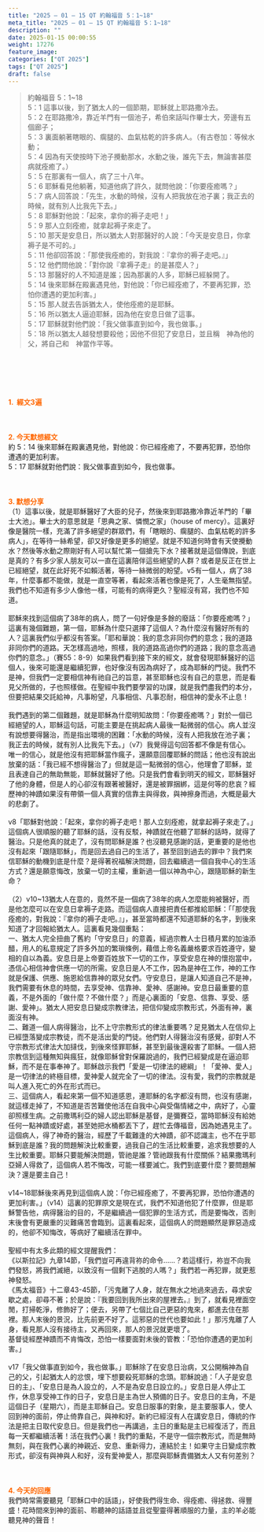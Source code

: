 ```yaml
---
title: "2025 – 01 – 15 QT 約翰福音 5：1~18"
meta_title: "2025 – 01 – 15 QT 約翰福音 5：1~18"
description: ""
date: 2025-01-15 00:00:55
weight: 17276
feature_image: 
categories: ["QT 2025"]
tags: ["QT 2025"]
draft: false
---
```


<blockquote>約翰福音 5：1~18<br />
5：1 這事以後，到了猶太人的一個節期，耶穌就上耶路撒冷去。<br />
5：2 在耶路撒冷，靠近羊門有一個池子，希伯來話叫作畢士大，旁邊有五個廊子；<br />
5：3 裏面躺著瞎眼的、瘸腿的、血氣枯乾的許多病人。（有古卷加：等候水動；<br />
5：4 因為有天使按時下池子攪動那水，水動之後，誰先下去，無論害甚麼病就痊癒了。）<br />
5：5 在那裏有一個人，病了三十八年。<br />
5：6 耶穌看見他躺著，知道他病了許久，就問他說：「你要痊癒嗎？」<br />
5：7 病人回答說：「先生，水動的時候，沒有人把我放在池子裏；我正去的時候，就有別人比我先下去。」<br />
5：8 耶穌對他說：「起來，拿你的褥子走吧！」<br />
5：9 那人立刻痊癒，就拿起褥子來走了。<br />
5：10 那天是安息日，所以猶太人對那醫好的人說：「今天是安息日，你拿褥子是不可的。」<br />
5：11 他卻回答說：「那使我痊癒的，對我說：『拿你的褥子走吧。』」<br />
5：12 他們問他說：「對你說『拿褥子走』的是甚麼人？」<br />
5：13 那醫好的人不知道是誰；因為那裏的人多，耶穌已經躲開了。<br />
5：14 後來耶穌在殿裏遇見他，對他說：「你已經痊癒了，不要再犯罪，恐怕你遭遇的更加利害。」<br />
5：15 那人就去告訴猶太人，使他痊癒的是耶穌。<br />
5：16 所以猶太人逼迫耶穌，因為他在安息日做了這事。<br />
5：17 耶穌就對他們說：「我父做事直到如今，我也做事。」<br />
5：18 所以猶太人越發想要殺他；因他不但犯了安息日，並且稱　神為他的父，將自己和　神當作平等。</blockquote><br />
&nbsp;<br />
<br />
&nbsp;<br />
<br />
<span style="color: #ff6600;" data-darkreader-inline-color=""><strong>1.  經文3遍</strong></span><br />
<br />
&nbsp;<br />
<br />
<span style="color: #ff6600;" data-darkreader-inline-color=""><strong>2. 今天默想經文<br />
</strong></span>約 5：14 後來耶穌在殿裏遇見他，對他說：你已經痊癒了，不要再犯罪，恐怕你遭遇的更加利害。<br />
5：17 耶穌就對他們說：我父做事直到如今，我也做事。<br />
<br />
&nbsp;<br />
<br />
<strong><span style="color: #ff6600;" data-darkreader-inline-color="">3. 默想分享<br />
</span></strong>（1）這事以後，就是耶穌醫好了大臣的兒子，然後來到耶路撒冷靠近羊門的「畢士大池」。畢士大的意思就是「恩典之家、憐憫之家」（house of mercy）。這裏好像是醫院一樣，充滿了許多絕望的群眾們，有「瞎眼的、瘸腿的、血氣枯乾的許多病人」，在等待一絲希望，卻又好像是更多的絕望。就是不知道何時會有天使攪動水？然後等水動之際剛好有人可以幫忙第一個搶先下水？接著就是這個傳說，到底是真的？有多少家人朋友可以一直在這裏陪伴這些絕望的人群？或者是反正在世上已經絕望，就在此好死不如賴活著，等待一絲微弱的盼望。v5有一個人，病了38年，什麼事都不能做，就是一直空等著，看起來活著也像是死了，人生毫無指望。我們也不知道有多少人像他一樣，可能有的病得更久？聖經沒有寫，我們也不知道。<br />
<br />
耶穌來找到這個病了38年的病人，問了一句好像是多餘的廢話：「你要痊癒嗎？」這裏有幾個難題，第一個，耶穌為什麼只選擇了這個人？為什麼沒有醫好所有的人？這裏我們似乎都沒有答案。「耶和華說：我的意念非同你們的意念；我的道路非同你們的道路。天怎樣高過地，照樣，我的道路高過你們的道路；我的意念高過你們的意念。」（賽55：8-9）如果我們看到接下來的經文，就會發現耶穌醫好的這個人，後來可能還是繼續犯罪，也好像沒有因為病好了，成為耶穌的門徒。我們不是神，但我們一定要相信神有祂自己的旨意，甚至耶穌也沒有自己的意思，而是看見父所做的，子也照樣做。在聖經中我們要學習的功課，就是我們盡我們的本分，但要把結果交託給神，凡事盼望，凡事相信、凡事忍耐，相信神的愛永不止息！<br />
<br />
我們遇到的第二個難題，就是耶穌為什麼明知故問：「你要痊癒嗎？」對於一個已經絕望的人，耶穌這句話，可能主要是在挑起病人最後一點微弱的信心。病人並沒有說想要得醫治，而是指出環境的困難：「水動的時候，沒有人把我放在池子裏；我正去的時候，就有別人比我先下去。」（v7）我覺得這句回答都不像是有信心。唯一的信心，就是他沒有把耶穌當作瘋子，還願意回覆耶穌的問話；他也沒有說出放棄的話：「我已經不想得醫治了」但就是這一點微弱的信心，他理會了耶穌，並且表達自己的無助無能，耶穌就醫好了他。只是我們會看到明天的經文，耶穌醫好了他的身體，但是人的心卻沒有跟著被醫好，還是被罪捆綁，這是何等的悲哀？經歷神的神蹟如果沒有帶領一個人真實的信靠主與得救，與神擦身而過，大概是最大的悲劇了。<br />
<br />
v8「耶穌對他說：「起來，拿你的褥子走吧！那人立刻痊癒，就拿起褥子來走了。」這個病人很順服的聽了耶穌的話，沒有反駁，神蹟就在他聽了耶穌的話時，就得了醫治。只是他真的就走了，沒有問耶穌是誰？也沒聽見感謝的話，更重要的是他也沒有起來「跟隨耶穌」，而是回去過自己的生活了，甚至回到過去的罪中？我們來信耶穌的動機到底是什麼？是得著祝福解決問題，回去繼續過一個自我中心的生活方式？還是願意悔改，放棄一切的主權，重新過一個以神為中心，跟隨耶穌的新生命？<br />
<br />
（2）v10~13猶太人在意的，竟然不是一個病了38年的病人怎麼能夠被醫好，而是他怎麼可以在安息日拿褥子走路。而這個病人直接把責任都推給耶穌：「「那使我痊癒的，對我說：『拿你的褥子走吧。』」，甚至當時都還不知道耶穌的名字，到後來知道了才回報給猶太人。這裏看見幾個重點：<br />
一、猶太人完全扭曲了舊約「守安息日」的意義，經過宗教人士日積月累的加油添醋，用人的私意規定了許多外加的繁瑣條例，藉借上帝名義嚴格要求百姓遵守，變相的自以為義。安息日是上帝要百姓放下一切的工作，享受安息在神的懷抱當中，憑信心相信神會供應一切的所需。安息日是人不工作，因為是神在工作，神的工作就是保護、供應、施恩給信靠神的眾兒女們。守安息日，是讓人知道自己不是神，我們需要有休息的時間，去享受神、信靠神、愛神、感謝神。安息日最重要的意義，不是外面的「做什麼？不做什麼？」而是心裏面的「安息、信靠、享受、感謝、愛神」。猶太人把安息日變成宗教律法，把信仰變成宗教形式，外面有神，裏面沒有神。<br />
二、難道一個人病得醫治，比不上守宗教形式的律法重要嗎？足見猶太人在信仰上已經墮落變成宗教徒，而不是活出愛的門徒。他們對人得醫治沒有感覺，卻對人不守宗教形式律法大加撻伐，到後來怪罪耶穌，甚至到最後還殺害了耶穌。一個人把宗教信到這種無知與瘋狂，就像耶穌曾對保羅說過的，我們已經變成是在逼迫耶穌，而不是在事奉神了。耶穌啟示我們「愛是一切律法的總綱」！「愛神、愛人」是一切律法的終極目標，愛神愛人就完全了一切的律法。沒有愛，我們的宗教就是叫人進入死亡的外在形式而已。<br />
三、這個病人，看起來第一個不知道感恩，連耶穌的名字都沒有問，也沒有感謝，就這樣走掉了，不知道是否苦難使他活在自我中心與受傷情緒之中，病好了，心靈卻照樣生病。之前撒瑪利亞的婦人認出耶穌是基督，是彌賽亞，當時耶穌沒有給她任何一點神蹟或好處，甚至她把水桶都丟下了，趕忙去傳福音，因為她遇見主了。這個病人，得了神奇的醫治，經歷了千載難逢的大神蹟，卻不認識主，也不在乎耶穌到底是誰？我的問題解決比較重要，過我自己的生活比較重要，追求我想要的人生比較重要。耶穌只要能解決問題，管祂是誰？管祂跟我有什麼關係？結果撒瑪利亞婦人得救了，這個病人若不悔改，可能一樣要滅亡。我們到底要什麼？要問題解決？還是要主自己！<br />
<br />
v14~18耶穌後來再見到這個病人說：「你已經痊癒了，不要再犯罪，恐怕你遭遇的更加利害。」（v14）這裏的犯罪原文是現在式，我們不知道他犯了什麼罪，但是耶穌警告他，病得醫治的目的，不是繼續過一個犯罪的生活方式，而是要悔改，否則末後會有更嚴重的災難痛苦會臨到。這裏看起來，這個病人的問題顯然是罪惡造成的，他卻不知悔改，等病好了繼續活在罪中。<br />
<br />
聖經中有太多此類的經文提醒我們：<br />
《以斯拉記》九章14節，「我們豈可再違背祢的命令……？若這樣行，祢豈不向我們發怒，將我們滅絕，以致沒有一個剩下逃脫的人嗎？」我們若一再犯罪，就更惹神發怒。<br />
《馬太福音》十二章43-45節，「污鬼離了人身，就在無水之地過來過去，尋求安歇之處，卻尋不著；於是說：『我要回到我所出來的屋裡去。』到了，就看見裡面空閒，打掃乾淨，修飾好了；便去，另帶了七個比自己更惡的鬼來，都進去住在那裡。那人末後的景況，比先前更不好了。這邪惡的世代也要如此！」那污鬼離了人身，看見那人沒有接待主，又再回來，那人的景況就更壞了。<br />
基督徒經歷神蹟而不肯悔改，恐怕一樣要面對未後的管教：「恐怕你遭遇的更加利害。」<br />
<br />
v17「我父做事直到如今，我也做事。」耶穌除了在安息日治病，又公開稱神為自己的父，引起猶太人的忿恨，埋下想要殺死耶穌的念頭。耶穌說過：「人子是安息日的主」、「安息日是為人設立的，人不是為安息日設立的。」安息日是人停止工作，休息享受神工作的日子，安息日是主為世人預備的日子。安息日的主角，不是這個日子（星期六），而是主耶穌自己。安息日服事的對象，是主要服事人，使人回到神的面前，停止倚靠自己，與神和好。新約已經沒有人在講安息日，傳統的作法是把主日取代安息日。但是我們也一再講過，主日的重點是主已經復活了，而且每一天都繼續活著！活在我們心裏！我們的重點，不是守一個宗教形式，而是無時無刻，與在我們心裏的神親近、安息、重新得力，連結於主！如果守主日變成宗教形式，卻沒有與神與人和好，沒有愛神愛人，那麼與耶穌責備猶太人又有何差別？<br />
<br />
&nbsp;<br />
<br />
<strong style="font-size: inherit;"><span style="color: #ff6600;" data-darkreader-inline-color="">4. 今天的回應<br />
</span></strong>我們時常需要聽見「耶穌口中的話語」，好使我們得生命、得痊癒、得拯救、得豐盛！花時間來到神的面前、聆聽神的話語並且從聖靈得著順服的力量，主的羊必能聽見神的聲音！<br />
<br />
&nbsp;
        